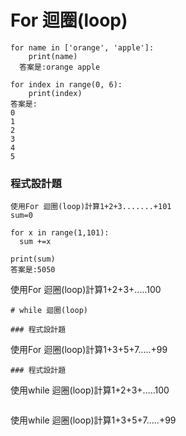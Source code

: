 # For 迴圈(loop)
```
for name in ['orange', 'apple']:
	print(name)
  答案是:orange apple

```

```
for index in range(0, 6):
	print(index)
答案是:
0
1
2
3
4
5
```
### 程式設計題
```
使用For 迴圈(loop)計算1+2+3.......+101
sum=0

for x in range(1,101):
  sum +=x
  
print(sum)  
答案是:5050

```

使用For 迴圈(loop)計算1+2+3+.....100
```
# while 迴圈(loop)

### 程式設計題

```
使用For 迴圈(loop)計算1+3+5+7.....+99
```
### 程式設計題
```
使用while 迴圈(loop)計算1+2+3+.....100
```
```
使用while 迴圈(loop)計算1+3+5+7.....+99
```
